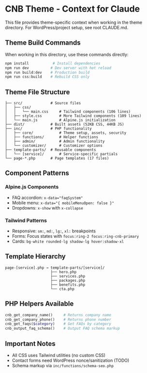 # CNB Theme - Context for Claude

This file provides theme-specific context when working in the theme directory.
For WordPress/project setup, see root CLAUDE.md.

## Theme Build Commands

When working in this directory, use these commands directly:

```bash
npm install           # Install dependencies
npm run dev          # Dev server with hot reload
npm run build:dev    # Production build
npm run css:build    # Rebuild CSS only
```

## Theme File Structure

```
├── src/             # Source files
│   ├── css/
│   │   └── main.css     # Tailwind components (106 lines)
│   ├── style.css        # More Tailwind components (109 lines)
│   └── main.js          # Alpine.js initialization
├── dist/            # Built assets (52KB CSS, 44KB JS)
├── inc/             # PHP functionality
│   ├── core/            # Theme setup, assets, security
│   ├── functions/       # Helper functions
│   ├── admin/           # Admin functionality
│   └── customizer/      # Customizer options
├── template-parts/  # Reusable components
│   └── [service]/       # Service-specific partials
└── page-*.php       # Page templates (17 files)
```

## Component Patterns

### Alpine.js Components
- FAQ accordion: `x-data="faqSystem"`
- Mobile menu: `x-data="{ mobileMenuOpen: false }"`
- Dropdowns: `x-show` with `x-collapse`

### Tailwind Patterns
- Responsive: `sm:`, `md:`, `lg:`, `xl:` breakpoints
- Forms: Focus states with `focus:ring-2 focus:ring-cnb-primary`
- Cards: `bg-white rounded-lg shadow-lg hover:shadow-xl`

## Template Hierarchy

```
page-[service].php → template-parts/[service]/
                     ├── hero.php
                     ├── services.php
                     ├── packages.php
                     ├── benefits.php
                     └── cta.php
```

## PHP Helpers Available

```php
cnb_get_company_name()     # Returns company name
cnb_get_company_phone()    # Returns phone number
cnb_get_faqs($category)    # Get FAQs by category
cnb_output_faq_schema()    # Output FAQ schema markup
```

## Important Notes

- All CSS uses Tailwind utilities (no custom CSS)
- Contact forms need WordPress nonce/sanitization (TODO)
- Schema markup via `inc/functions/schema-seo.php`